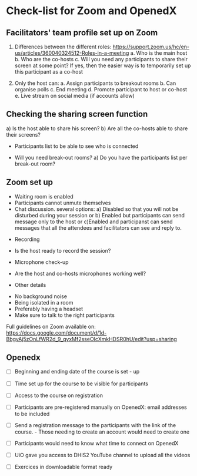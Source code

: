 # Check-list for Zoom and OpenedX

## Facilitators' team profile set up on Zoom
1. Differences between the different roles: https://support.zoom.us/hc/en-us/articles/360040324512-Roles-in-a-meeting
  a. Who is the main host
  b. Who are the co-hosts
  c. Will you need any participants to share their screen at some point? If yes, then the easier way is to temporarily set up this 
participant as a co-host 

2. Only the host can:
  a. Assign participants to breakout rooms
  b. Can organise polls
  c. End meeting
  d. Promote participant to host or co-host
  e. Live stream on social media (if accounts allow)


## Checking the sharing screen function
a) Is the host able to share his screen?
b) Are all the co-hosts able to share their screens?


* Participants list to be able to see who is connected


* Will you need break-out rooms?
a) Do you have the participants list per break-out room?

## Zoom set up
- Waiting room is enabled
- Participants cannot unmute themselves
- Chat discussion. several options:
a) Disabled so that you will not be disturbed during your session or
b) Enabled but participants can send message only to the host or 
c)Enabled and participanst can send messages that all the attendees and facilitators can see and reply to.

* Recording
- Is the host ready to record the session?

* Microphone check-up
- Are the host and co-hosts microphones working well?

* Other details
- No background noise
- Being isolated in a room
- Preferably having a headset
- Make sure to talk to the right participants


Full guidelines on Zoom available on: https://docs.google.com/document/d/1d-BbgvAj5zOnLfWR2d_9_qyxMf2sseOIcXmkHDSR0hU/edit?usp=sharing

## Openedx

- [ ] Beginning and ending date of the course is set - up 
- [ ] Time set up for the course to be visible for participants
- [ ] Access to the course on registration
- [ ] Participants are pre-registered manually on OpenedX: email addresses to be included
- [ ] Send a registration message to the participants with the link of the  course. - Those needing to create an account would need to create one
- [ ] Participants would need to know what time to connect on OpenedX
- [ ] UiO gave you access to DHIS2 YouTube channel to upload all the videos 
- [ ] Exercices in downloadable format ready

